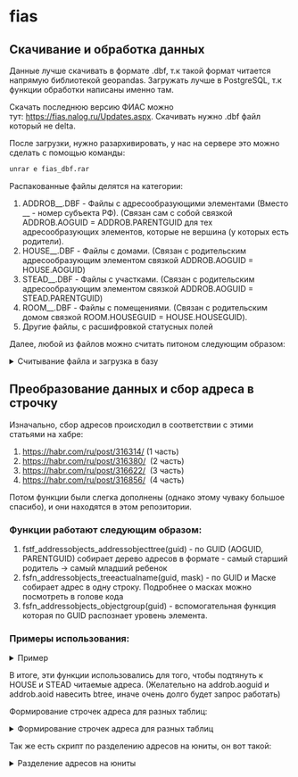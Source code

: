 # fias

## Скачивание и обработка данных
Данные лучше скачивать в формате .dbf, т.к такой формат читается напрямую библиотекой geopandas. Загружать лучше в PostgreSQL, т.к функции обработки написаны именно там.

Скачать последнюю версию ФИАС можно тут: https://fias.nalog.ru/Updates.aspx. Скачивать нужно .dbf файл который не delta.

После загрузки, нужно разархивировать, у нас на сервере это можно сделать с помощью команды: 

```bash
unrar e fias_dbf.rar
```
Распакованные файлы делятся на категории:

1. ADDROB__.DBF - Файлы с адресообразующими элементами (Вместо __ - номер субъекта РФ). (Связан сам с собой связкой ADDROB.AOGUID = ADDROB.PARENTGUID для тех адресообразующих элементов, которые не вершина (у которых есть родители).
2. HOUSE__.DBF - Файлы с домами. (Связан с родительским адресообразующим элементом связкой ADDROB.AOGUID = HOUSE.AOGUID)
3. STEAD__.DBF - Файлы с участками. (Связан с родительским адресообразующим элементом связкой ADDROB.AOGUID = STEAD.PARENTGUID)
4. ROOM__.DBF - Файлы с помещениями. (Связан с родительским домом связкой ROOM.HOUSEGUID = HOUSE.HOUSEGUID).
5. Другие файлы, с расшифровкой статусных полей

Далее, любой из файлов можно считать питоном следующим образом:


<details><summary>Считывание файла и загрузка в базу</summary>
<p>

```python
import geopandas as gpd
from core.database.db import DB

for nm in ['addrob', 'house', 'stead', 'room', 'nordoc']:
    gdf = gpd.read_file('%s%s.DBF' % (nm.upper(), city_id), encoding='cp866')
    gdf.columns = [x.lower() for x in gdf.columns]
    gdf.drop('geometry', axis=1, inplace=True)
    db = DB(db='fias')
    db.copy(gdf, table=nm)
```

</p>
</details>

## Преобразование данных и сбор адреса в строчку

Изначально, сбор адресов происходил в соответствии с этими статьями на хабре:

1. https://habr.com/ru/post/316314/  (1 часть)
2. https://habr.com/ru/post/316380/  (2 часть)
3. https://habr.com/ru/post/316622/  (3 часть)
4. https://habr.com/ru/post/316856/  (4 часть)

Потом функции были слегка дополнены (однако этому чуваку большое спасибо), и они находятся в этом репозитории.

### Функции работают следующим образом:

1. fstf_addressobjects_addressobjecttree(guid) - по GUID (AOGUID, PARENTGUID) собирает дерево адресов в формате - самый старший родитель → самый младший ребенок
2. fsfn_addressobjects_treeactualname(guid, mask) - по GUID и Маске собирает адрес в одну строку. Подробнее о масках можно посмотреть в голове кода
3. fsfn_addressobjects_objectgroup(guid) - вспомогательная функция которая по GUID распознает уровень элемента. 

### Примеры использования:

<details><summary>Пример</summary>
<p>
  
```sql
select fstf_addressobjects_addressobjecttree('c63f847c-6415-4427-8fba-f1984419f404')
select * from fsfn_addressobjects_treeactualname('c63f847c-6415-4427-8fba-f1984419f404', '{TM,TP,LM,LP,LP2,ST}')
```

</p>
</details>

В итоге, эти функции использовались для того, чтобы подтянуть к HOUSE и STEAD читаемые адреса. (Желательно на addrob.aoguid и addrob.aoid навесить btree, иначе очень долго будет запрос работать)

Формирование строчек адреса для разных таблиц:

<details><summary>Формирование строчек адреса для разных таблиц</summary>
<p>

```sql
create table house_with_addresses as
(
select fsfn_addressobjects_treeactualname(aoguid, '{TM,TP,LM,LP,LP2,ST}') as address,
       fsfn_addressobjects_treeactualname(aoguid, '{TM}') as state,
       fsfn_addressobjects_treeactualname(aoguid, '{TP}') as district,
       fsfn_addressobjects_treeactualname(aoguid, '{LM}') as city,
       fsfn_addressobjects_treeactualname(aoguid, '{LP}') as county,
       fsfn_addressobjects_treeactualname(aoguid, '{LP2}') as sub_county,
       fsfn_addressobjects_treeactualname(aoguid, '{ST}') as street,
       h.*,
	   nd.*,
	   hs."NAME" as house_status,
	   es.name as est_status
from house h
left join nordoc nd on nd.normdocid = h.normdoc
left join hststat hs on hs."HOUSESTID" = h.statstatus
left join eststat es on es."eststatid" = h.eststatus
where h.enddate::date > now()
)

create table stead_with_addresses as
(
select fsfn_addressobjects_treeactualname(parentguid, '{TM,TP,LM,LP,LP2,ST}') as address,
       fsfn_addressobjects_treeactualname(parentguid, '{TM}') as state,
       fsfn_addressobjects_treeactualname(parentguid, '{TP}') as district,
       fsfn_addressobjects_treeactualname(parentguid, '{LM}') as city,
       fsfn_addressobjects_treeactualname(parentguid, '{LP}') as county,
       fsfn_addressobjects_treeactualname(parentguid, '{LP2}') as sub_county,
       fsfn_addressobjects_treeactualname(parentguid, '{ST}') as street,
       s.*,
	   nd.*
from stead s
left join nordoc nd on nd.normdocid = s.normdoc
where s.enddate::date > now()
)

create table room_with_addresses as 
(
select h.address, h.state, h.district, h.city, h.county, h.sub_county, h.street, h.housenum,
	r.*,
	nd.*
from room as r 
left join house_with_addresses as h on h.houseguid = r.houseguid
left join nordoc nd on nd.normdocid = r.normdoc
where r.enddate::date > now() and h.enddate::date > now()
)
```

</p>
</details>

Так же есть скрипт по разделению адресов на юниты, он вот такой:

<details><summary>Разделение адресов на юниты</summary>
<p>

```python
import pandas as pd
import sys
import re
from core.database.db import DB


def divide_addresses(df):
    """
    Function divides address into subunits
    Args:
        df: dataframe with columns ['city', 'county', 'street', 'sub_county']

    Returns:
        df contains all columns that it had before, with new ones with address subunits
    """
    df['city_type'] = df['city'].map(lambda x: x.split(' ')[0])
    df['city_name'] = df.apply(lambda x: x['city'].lstrip(x['city_type'] + ' '), axis=1)
    # Вырезаем тип нас. пункта
    df['county_type'] = df['county'].map(lambda x: x.split(' ')[0])
    # Вырезаем название сельсовета
    df['selsovet'] = df['county'].map(lambda x: x.split('(')[1].split('с/с')[0] if 'с/с' in x or 'С/С' in x else '')

    # Вырезаем название нас. пункта
    df['county_name'] = df.apply(lambda x: x['county'].lstrip(x['county_type'] + ' '), axis=1)
    # Убираем из названия нас. пункта всё что в скобках
    df['county_name'] = df['county_name'].map(lambda x: re.sub(r'\([^)]*\)', '', x))
    df['street_type'] = df['street'].map(lambda x: x.split(' ')[0])
    df['street_name'] = df.apply(lambda x: x['street'].lstrip(x['street_type']), axis=1)
    df['sub_county_type'] = df['sub_county'].map(lambda x: x.split(' ')[0])
    df['sub_county_name'] = df.apply(lambda x: x['sub_county'].lstrip(x['sub_county_type']), axis=1)
    return df

```

</p>
</details>
